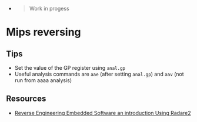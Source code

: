 <!--TITLE: Mips -->

- > Work in progess 
# Mips reversing
## Tips
- Set the value of the GP register using `anal.gp`
- Useful analysis commands are `aae` (after setting `anal.gp`) and `aav` (not run from aaaa analysis)

## Resources
- [Reverse Engineering Embedded Software an introduction Using Radare2](https://radare.org/get/r2embed-auckland2015.pdf)
